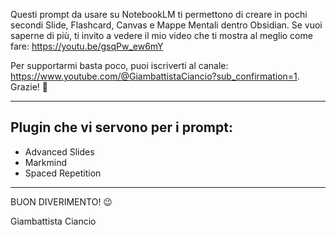 

Questi prompt da usare su NotebookLM ti permettono di creare in pochi secondi Slide, Flashcard, Canvas e Mappe Mentali dentro Obsidian. Se vuoi saperne di più, ti invito a vedere il mio video che ti mostra al meglio come fare: https://youtu.be/gsqPw_ew6mY 


Per supportarmi basta poco, puoi iscriverti al canale: https://www.youtube.com/@GiambattistaCiancio?sub_confirmation=1. Grazie! 🙏


---

## Plugin che vi servono per i prompt:

- Advanced Slides
- Markmind
- Spaced Repetition


---



BUON DIVERIMENTO! 😉

Giambattista Ciancio